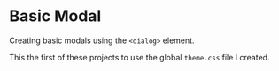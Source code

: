 # Basic Modal
Creating basic modals using the `<dialog>` element.

This the first of these projects to use the global `theme.css` file I created.